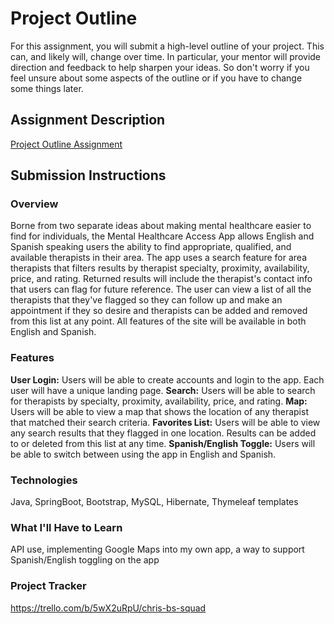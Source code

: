 # Project Outline
For this assignment, you will submit a high-level outline of your project. This can, and likely will, change over time. In particular, your mentor will provide direction and feedback to help sharpen your ideas. So don't worry if you feel unsure about some aspects of the outline or if you have to change some things later.

## Assignment Description
[Project Outline Assignment](https://education.launchcode.org/liftoff/modules/assignments/project-outline)

## Submission Instructions

### Overview
Borne from two separate ideas about making mental healthcare easier to find for individuals, the Mental Healthcare Access App allows English and Spanish speaking users the ability to find appropriate, qualified, and available therapists in their area. The app uses a search feature for area therapists that filters results by therapist specialty, proximity, availability, price, and rating. Returned results will include the therapist's contact info that users can flag for future reference. The user can view a list of all the therapists that they've flagged so they can follow up and make an appointment if they so desire and therapists can be added and removed from this list at any point. All features of the site will be available in both English and Spanish.

### Features
**User Login:** Users will be able to create accounts and login to the app. Each user will have a unique landing page.
**Search:** Users will be able to search for therapists by specialty, proximity, availability, price, and rating.
**Map:** Users will be able to view a map that shows the location of any therapist that matched their search criteria.
**Favorites List:** Users will be able to view any search results that they flagged in one location. Results can be added to or deleted from this list at any time.
**Spanish/English Toggle:** Users will be able to switch between using the app in English and Spanish.


### Technologies
Java,
SpringBoot,
Bootstrap,
MySQL,
Hibernate,
Thymeleaf templates

### What I'll Have to Learn
API use,
implementing Google Maps into my own app,
a way to support Spanish/English toggling on the app

### Project Tracker
https://trello.com/b/5wX2uRpU/chris-bs-squad
